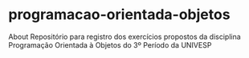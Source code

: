 # programacao-orientada-objetos
About Repositório para registro dos exercícios propostos da disciplina Programação Orientada à Objetos do 3º Período da UNIVESP
